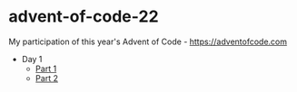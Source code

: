 # advent-of-code-22
My participation of this year's Advent of Code - https://adventofcode.com

- Day 1
  - [Part 1](./day-1/part-1/instructions.md)
  - [Part 2](./day-1/part-2/instructions.md)
